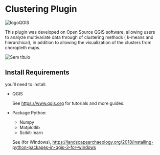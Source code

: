 # Clustering Plugin
![logoQGIS](https://user-images.githubusercontent.com/52215653/87989959-61fdb980-cab9-11ea-90a3-5a850a56ec5a.png)

This plugin was developed on Open Source QGIS software, allowing users to analyze multivariate data through of clustering methods ( k-means and hierarchical),  in addition to allowing the visualization of the clusters from choropleth maps. 

![Sem título](https://user-images.githubusercontent.com/52215653/87994825-49df6780-cac4-11ea-9674-ab394500cbd8.png)

## Install Requirements
you’ll need to install:

* QGIS

  See https://www.qgis.org for tutorials and more guides.
* Package Python:
    * Numpy
    * Matplotlib
    * Scikit-learn
    
  See (for Windows), https://landscapearchaeology.org/2018/installing-python-packages-in-qgis-3-for-windows
    
